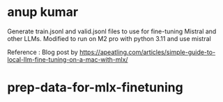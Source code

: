 # anup kumar

Generate train.jsonl and valid.jsonl files to use for fine-tuning Mistral and other LLMs.
Modified to run on M2 pro with python 3.11 and use mistral

Reference : Blog post by  https://apeatling.com/articles/simple-guide-to-local-llm-fine-tuning-on-a-mac-with-mlx/
# prep-data-for-mlx-finetuning
